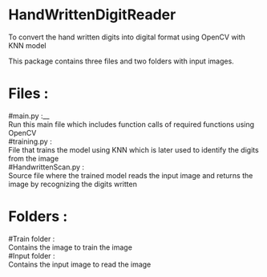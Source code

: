 # HandWrittenDigitReader
To convert the hand written digits into digital format using OpenCV with KNN model

This package contains three files and two folders with input images.

# Files :
#main.py :__<br />
  Run this main file which includes function calls of required functions using OpenCV<br />
#training.py :<br />
  File that trains the model using KNN which is later used to identify the digits from the image<br />
#HandwrittenScan.py :<br />
  Source file where the trained model reads the input image and returns the image by recognizing the digits written

# Folders :
#Train folder :<br />
  Contains the image to train the image<br />
#Input folder :<br />
  Contains the input image to read the image<br />
